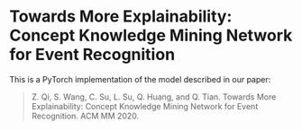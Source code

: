 # Towards More Explainability: Concept Knowledge Mining Network for Event Recognition
This is a PyTorch implementation of the model described in our paper:

> Z. Qi, S. Wang, C. Su, L. Su, Q. Huang, and Q. Tian. Towards More Explainability: Concept Knowledge Mining Network for Event Recognition. ACM MM 2020.
